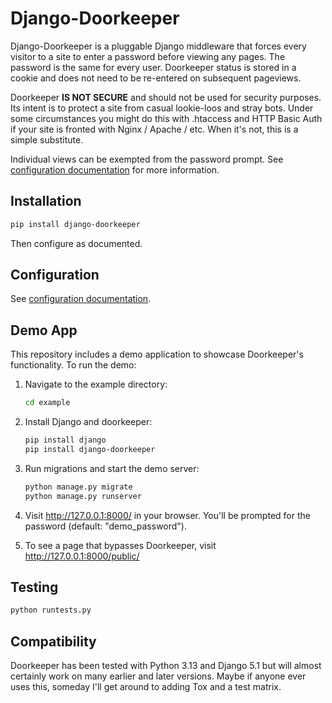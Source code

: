 # Django-Doorkeeper

Django-Doorkeeper is a pluggable Django middleware that forces every visitor to a site to enter a password before viewing any pages. The password is the same for every user. Doorkeeper status is stored in a cookie and does not need to be re-entered on subsequent pageviews.

Doorkeeper **IS NOT SECURE** and should not be used for security purposes. Its intent is to protect a site from casual lookie-loos and stray bots. Under some circumstances you might do this with .htaccess and HTTP Basic Auth if your site is fronted with Nginx / Apache / etc. When it's not, this is a simple substitute.

Individual views can be exempted from the password prompt. See [configuration documentation](./docs/configuration.md) for more information.

## Installation

```sh
pip install django-doorkeeper
```

Then configure as documented.

## Configuration

See [configuration documentation](./docs/configuration.md).

## Demo App

This repository includes a demo application to showcase Doorkeeper's functionality. To run the demo:

1. Navigate to the example directory:

   ```sh
   cd example
   ```

2. Install Django and doorkeeper:

   ```sh
   pip install django
   pip install django-doorkeeper
   ```

3. Run migrations and start the demo server:

   ```sh
   python manage.py migrate
   python manage.py runserver
   ```

4. Visit http://127.0.0.1:8000/ in your browser. You'll be prompted for the password (default: "demo_password").

5. To see a page that bypasses Doorkeeper, visit http://127.0.0.1:8000/public/

## Testing

```sh
python runtests.py
```

## Compatibility

Doorkeeper has been tested with Python 3.13 and Django 5.1 but will almost certainly work on many earlier and later versions. Maybe if anyone ever uses this, someday I'll get around to adding Tox and a test matrix.
